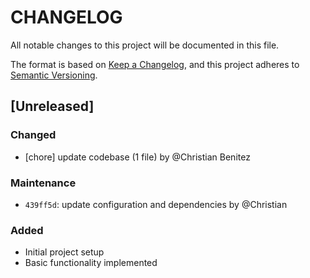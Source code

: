 # CHANGELOG

All notable changes to this project will be documented in this file.

The format is based on [Keep a Changelog](https://keepachangelog.com/en/1.0.0/),
and this project adheres to [Semantic Versioning](https://semver.org/spec/v2.0.0.html).

## [Unreleased]
### Changed
- [chore] update codebase (1 file) by @Christian Benitez
### Maintenance
- `439ff5d`: update configuration and dependencies by @Christian

### Added
- Initial project setup
- Basic functionality implemented


